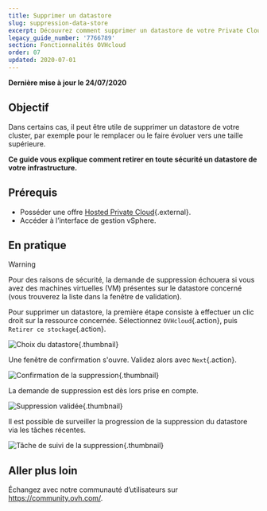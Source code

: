 ```yaml
---
title: Supprimer un datastore
slug: suppression-data-store
excerpt: Découvrez comment supprimer un datastore de votre Private Cloud
legacy_guide_number: '7766789'
section: Fonctionnalités OVHcloud
order: 07
updated: 2020-07-01
---
```


**Dernière mise à jour le 24/07/2020**

## Objectif

Dans certains cas, il peut être utile de supprimer un datastore de votre cluster, par exemple pour le remplacer ou le faire évoluer vers une taille supérieure.

**Ce guide vous explique comment retirer en toute sécurité un datastore de votre infrastructure.**


## Prérequis

* Posséder une offre [Hosted Private Cloud](https://www.ovhcloud.com/fr-ca/enterprise/products/hosted-private-cloud/){.external}.
* Accéder à l’interface de gestion vSphere.


## En pratique

> [!warning]
>
> Pour des raisons de sécurité, la demande de suppression échouera si vous avez des machines virtuelles (VM) présentes sur le datastore concerné (vous trouverez la liste dans la fenêtre de validation).
> 


Pour supprimer un datastore, la première étape consiste à effectuer un clic droit sur la ressource concernée. Sélectionnez `OVHcloud`{.action}, puis `Retirer ce stockage`{.action}.

![Choix du datastore](images/removedatastore01.png){.thumbnail}

Une fenêtre de confirmation s'ouvre. Validez alors avec `Next`{.action}.

![Confirmation de la suppression](images/removedatastore02.png){.thumbnail}

La demande de suppression est dès lors prise en compte.

![Suppression validée](images/removedatastore03.png){.thumbnail}


Il est possible de surveiller la progression de la suppression du datastore via les tâches récentes.

![Tâche de suivi de la suppression](images/removedatastore04.png){.thumbnail}


## Aller plus loin

Échangez avec notre communauté d’utilisateurs sur <https://community.ovh.com/>.
